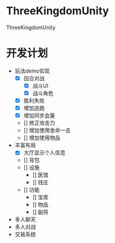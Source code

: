 # ThreeKingdomUnity
ThreeKingdomUnity
# 开发计划
- 玩法demo实现
    - [x] 回合对战
        - [x] 战斗UI
        - [x] 战斗角色
    - [x] 胜利失败
    - [x] 增加逃跑
    - [x] 增加同步血量
    - [] 修正攻击力
    - [] 增加使用舍命一击
    - [] 增加使用物品
- 丰富布局
    - [x] 大厅显示个人信息
    - [] 背包
    - [] 设施
        - [] 医馆
        - [] 钱庄
    - [] 功能
        - [] 宝库
        - [] 物品
        - [] 副将
- 多人聊天
- 多人对战
- 交易系统